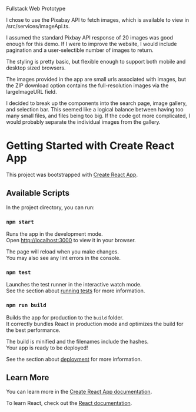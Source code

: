 Fullstack Web Prototype

I chose to use the Pixabay API to fetch images, which is available to view in /src/services/imageApi.ts.

I assumed the standard Pixbay API response of 20 images was good enough for this demo.
If I were to improve the website, I would include pagination and a user-selectible number of images to return.

The styling is pretty basic, but flexible enough to support both mobile and desktop sized browsers.

The images provided in the app are small urls associated with images, but the ZIP download option contains
the full-resolution images via the largeImageURL field.

I decided to break up the components into the search page, image gallery, and selection bar.
This seemed like a logical balance between having too many small files, and files being too big.
If the code got more complicated, I would probably separate the individual images from the gallery.

# Getting Started with Create React App

This project was bootstrapped with [Create React App](https://github.com/facebook/create-react-app).

## Available Scripts

In the project directory, you can run:

### `npm start`

Runs the app in the development mode.\
Open [http://localhost:3000](http://localhost:3000) to view it in your browser.

The page will reload when you make changes.\
You may also see any lint errors in the console.

### `npm test`

Launches the test runner in the interactive watch mode.\
See the section about [running tests](https://facebook.github.io/create-react-app/docs/running-tests) for more information.

### `npm run build`

Builds the app for production to the `build` folder.\
It correctly bundles React in production mode and optimizes the build for the best performance.

The build is minified and the filenames include the hashes.\
Your app is ready to be deployed!

See the section about [deployment](https://facebook.github.io/create-react-app/docs/deployment) for more information.

## Learn More

You can learn more in the [Create React App documentation](https://facebook.github.io/create-react-app/docs/getting-started).

To learn React, check out the [React documentation](https://reactjs.org/).
